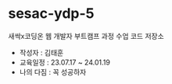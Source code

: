 # sesac-ydp-5
새싹x코딩온 웹 개발자 부트캠프 과정 수업 코드 저장소


- 작성자 : 김태훈
- 교육일정 : 23.07.17 ~ 24.01.19
- 나의 다짐 : 꼭 성공하자